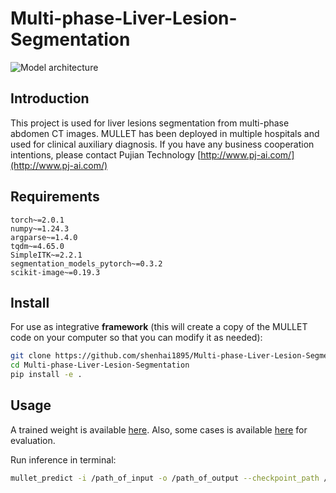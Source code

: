 # Multi-phase-Liver-Lesion-Segmentation

![Model architecture](docs/MULLET.svg)

## Introduction
This project is used for liver lesions segmentation from multi-phase abdomen CT images. MULLET has been deployed in multiple hospitals and used for clinical auxiliary diagnosis. If you have any business cooperation intentions, please contact Pujian Technology [http://www.pj-ai.com/](http://www.pj-ai.com/)


## Requirements

```
torch~=2.0.1
numpy~=1.24.3
argparse~=1.4.0
tqdm~=4.65.0
SimpleITK~=2.2.1
segmentation_models_pytorch~=0.3.2
scikit-image~=0.19.3
```

## Install
For use as integrative **framework** (this will create a copy of the MULLET code on your computer so that you can modify it as needed):
```bash
git clone https://github.com/shenhai1895/Multi-phase-Liver-Lesion-Segmentation.git
cd Multi-phase-Liver-Lesion-Segmentation
pip install -e .
```

## Usage

A trained weight is
available [here](https://drive.google.com/file/d/1JJxwhunUES6D3cYH1BzA7elslU0ymlPj/view?usp=sharing).
Also, some cases is available [here](https://drive.google.com/file/d/125EvD3rp1BXqMlD2ahsib0jl-B68bEa2/view?usp=sharing) for evaluation. 

Run inference in terminal:

```bash
mullet_predict -i /path_of_input -o /path_of_output --checkpoint_path /path_of_checkpoint --devices 0 1 2 3
```